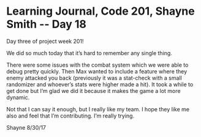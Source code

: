 # Learning Journal, Code 201, Shayne Smith -- Day 18

Day three of project week 201!

We did so much today that it’s hard to remember any single thing.

There were some issues with the combat system which we were able to debug pretty quickly. Then Max wanted to include a feature where they enemy attacked you back (previously it was a stat-check with a small randomizer and whoever’s stats were higher made a hit). It took a while to get done but I’m glad we did it because it makes the game a lot more dynamic.

Not that I can say it enough, but I really like my team. I hope they like me also and feel that I’m contributing. I’m really trying.

Shayne
8/30/17

